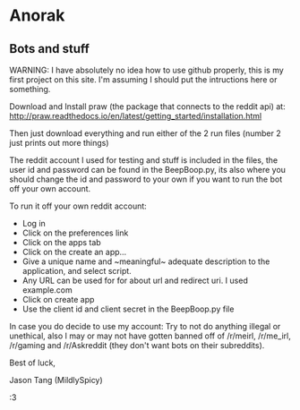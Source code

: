 # Anorak
Bots and stuff
----------------
WARNING: I have absolutely no idea how to use github properly, this is my first project on this site. I'm assuming I should put the intructions here or something. 

Download and Install praw (the package that connects to the reddit api) at:
http://praw.readthedocs.io/en/latest/getting_started/installation.html 

Then just download everything and run either of the 2 run files (number 2 just prints out more things)

The reddit account I used for testing and stuff is included in the files, the user id and password can be found in the BeepBoop.py, its also where you should change the id and password to your own if you want to run the bot off your own account.

To run it off your own reddit account:
  - Log in
  - Click on the preferences link
  - Click on the apps tab
  - Click on the create an app… 
  - Give a unique name and ~meaningful~ adequate description to the application, and select script. 
  - Any URL can be used for for about url and redirect uri. I used example.com
  - Click on create app
  - Use the client id and client secret in the BeepBoop.py file

In case you do decide to use my account:
Try to not do anything illegal or unethical, also I may or may not have gotten banned off of /r/meirl, /r/me_irl, /r/gaming and /r/Askreddit (they don't want bots on their subreddits).

Best of luck,



Jason Tang (MildlySpicy)

:3
